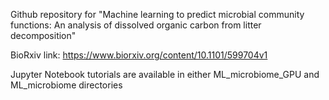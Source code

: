 Github repository for "Machine learning to predict microbial community functions: An analysis of dissolved organic carbon from litter decomposition" 

BioRxiv link:
https://www.biorxiv.org/content/10.1101/599704v1

Jupyter Notebook tutorials are available in either ML_microbiome_GPU and ML_microbiome directories  
